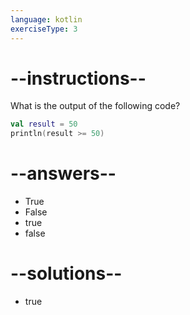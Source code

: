 ```yaml
---
language: kotlin
exerciseType: 3
---
```


# --instructions--

What is the output of the following code?
```kotlin
val result = 50
println(result >= 50)
```

# --answers--

- True
- False
- true
- false

# --solutions--

- true
